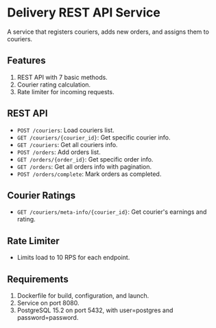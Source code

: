 # Delivery REST API Service

A service that registers couriers, adds new orders, and assigns them to couriers.

## Features

1. REST API with 7 basic methods.
2. Courier rating calculation.
3. Rate limiter for incoming requests.

## REST API

- `POST /couriers`: Load couriers list.
- `GET /couriers/{courier_id}`: Get specific courier info.
- `GET /couriers`: Get all couriers info.
- `POST /orders`: Add orders list.
- `GET /orders/{order_id}`: Get specific order info.
- `GET /orders`: Get all orders info with pagination.
- `POST /orders/complete`: Mark orders as completed.

## Courier Ratings

- `GET /couriers/meta-info/{courier_id}`: Get courier's earnings and rating.

## Rate Limiter

- Limits load to 10 RPS for each endpoint.

## Requirements

1. Dockerfile for build, configuration, and launch.
2. Service on port 8080.
3. PostgreSQL 15.2 on port 5432, with user=postgres and password=password.

